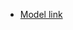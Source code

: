 <!-- chai aur backend series
This is a video series on backend with javascript
-->

- [Model link](https://app.eraser.io/workspace/YtPqZ1VogxGy1jzIDkzj)
